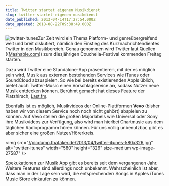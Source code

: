 ```yaml
---
title: Twitter startet eigenen Musikdienst
slug: twitter-startet-eigenen-musikdienst
date_published: 2013-04-14T17:27:54.000Z
date_updated: 2018-08-22T09:38:49.000Z
---
```


![twitter-itunes](//picdump.thafaker.de/2013/04/twitter-itunes-100x100.jpg)Zur Zeit wird ein Thema Platform- und genreübergreifend weit und breit diskutiert, nämlich den Einstieg des Kurznachrichtendientes Twitter in den Musikbereich. Genau genommen wird Twitter laut Quellen (([Mashable.com](http://mashable.com/2013/04/11/twitter-music-app-launch/))) zum diesjährigen Couchella-Festival kommenden Freitag starten. 

Dazu wird Twitter eine Standalone-App präsentieren, mit der es möglich sein wird, Musik aus externen bestehenden Services wie iTunes oder SoundCloud abzuspielen. So wie bei bereits existierenden Appls üblich, bietet auch Twitter-Music einen Vorschlagservice an, sodass Nutzer neue Musik entdecken können. Berühmt gemacht hat dieses Feature der Platzhirsch, [Last.fm](__GHOST_URL__/last-fm-stellt-neue-scrobbler-software-vor/).

Ebenfalls ist es möglich, Musikvideos der Online-Plattformen **Vevo** (bisher haben wir von diesem Service noch noch nicht gehört) abspielen zu können. Auf Vevo stellen die großen Majorlabels wie Universal oder Sony ihre Musikvideos zur Verfügung, also wird man hierbei Chartmusic aus dem täglichen Radioprogramm hören können. Für uns völlig unbenutzbar, gibt es aber sicher eine großen Nutzer/Hörerkreis.

<img src="[//picdump.thafaker.de/2013/04/twitter-itunes-580x326.jpg](//picdump.thafaker.de/2013/04/twitter-itunes-580x326.jpg)" alt="twitter-itunes" width="580" height="326" size-medium wp-image-27587" />

Spekukationen zur Musik App gibt es bereits seit dem vergangenen Jahr. Weitere Features sind allerdings noch unbekannt. Wahrscheinlich ist aber, dass man in der Lage sein wird, die entsprechenden Songs in Apples iTunes Music Store einkaufen zu können.
